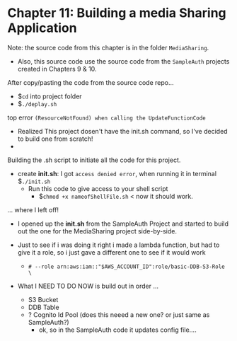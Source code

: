 # Chapter 11: Building a media Sharing Application

Note: the source code from this chapter is in the folder `MediaSharing`.
- Also, this source code use the source code from the `SampleAuth` projects created in Chapters 9 & 10.

After copy/pasting the code from the source code repo...
- $`cd` into project folder
- $`./deplay.sh`

top error `(ResourceNotFound) when calling the UpdateFunctionCode`
- Realized This project dosen't have the init.sh command, so I've decided to build one from scratch!
-
Building the .sh script to initiate all the code for this project.
- create **init.sh**: I got `access denied error`, when running it in terminal $`./init.sh`
  - Run this code to give access to your shell script
    - $`chmod +x nameofShellFile.sh` < now it should work.

... where I left off!
- I opened up the **init.sh** from the SampleAuth Project and started to build out the one for the MediaSharing project side-by-side.

- Just to see if i was doing it right i made a lambda function, but had to give it a role, so i just gave a different one to see if it would work
  - `# --role arn:aws:iam::"$AWS_ACCOUNT_ID":role/basic-DDB-S3-Role \`

- What I NEED TO DO NOW is build out in order ...
  - S3 Bucket
  - DDB Table
  - ? Cognito Id Pool (does this neeed a new one? or just same as SampleAuth?)
    - ok, so in the SampleAuth code it updates config file.... 
